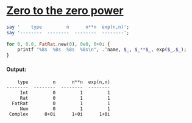 [1]: https://rosettacode.org/wiki/Zero_to_the_zero_power

# [Zero to the zero power][1]

```raku
say '    type         n      n**n  exp(n,n)';
say '--------  --------  --------  --------';
 
for 0, 0.0, FatRat.new(0), 0e0, 0+0i {
    printf "%8s  %8s  %8s  %8s\n", .^name, $_, $_**$_, exp($_,$_);
}
```

#### Output:
```
    type         n      n**n  exp(n,n)
--------  --------  --------  --------
     Int         0         1         1
     Rat         0         1         1
  FatRat         0         1         1
     Num         0         1         1
 Complex      0+0i      1+0i      1+0i
```